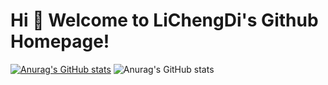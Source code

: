 # Hi 🎉 Welcome to LiChengDi's Github Homepage!
[![Anurag's GitHub stats](https://github-readme-stats.vercel.app/api?username=lcd-first)](https://github.com/anuraghazra/github-readme-stats)
![Anurag's GitHub stats](https://github-readme-stats.vercel.app/api?username=lcd-first&show_icons=true&theme=radical)


